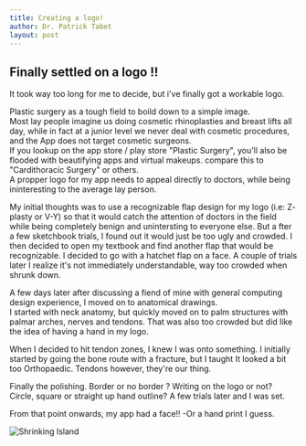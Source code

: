 ```yaml
---
title: Creating a logo! 
author: Dr. Patrick Tabet
layout: post
---
```

## Finally settled on a logo !!

It took way too long for me to decide, but i've finally got a workable logo.

Plastic surgery as a tough field to boild down to a simple image.  
Most lay people imagine us doing cosmetic rhinoplasties and breast lifts all day, while in fact at a junior level we never deal with cosmetic procedures, and the App does not target cosmetic surgeons.  
If you lookup on the app store / play store "Plastic Surgery", you'll also be flooded with beautifying apps and virtual makeups. compare this to "Cardithoracic Surgery" or others.  
A propper logo for my app needs to appeal directly to doctors, while being ininteresting to the average lay person.

My initial thoughts was to use a recognizable flap design for my logo (i.e: Z- plasty or V-Y) so that it would catch the attention of doctors in the field while being completely benign and unintersting to everyone else. But a fter a few sketchbook trials, I found out it would just be too ugly and crowded.
I then decided to open my textbook and find another flap that would be recognizable. I decided to go with a hatchet flap on a face.
A couple of trials later I realize it's not immediately understandable, way too crowded when shrunk down.

A few days later after discussing a fiend of mine with general computing design experience, I moved on to anatomical drawings.  
I started with neck anatomy, but quickly moved on to palm structures with palmar arches, nerves and tendons. That was also too crowded but did like the idea of having a hand in my logo.

When I decided to hit tendon zones, I knew I was onto something. I initially started by going the bone route with a fracture, but I taught It looked a bit too Orthopaedic. Tendons however, they're our thing.

Finally the polishing. Border or no border ? Writing on the logo or not? Circle, square or straight up hand outline?
A few trials later and I was set.

From that point onwards, my app had a face!! -Or a hand print I guess.

<a class="image fit"><img src="{{ 'assets/images/logoDev.png' | relative_url }}" alt="Shrinking Island" /></a>
